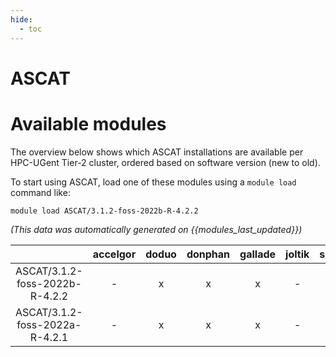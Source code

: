 ```yaml
---
hide:
  - toc
---
```


ASCAT
=====

# Available modules


The overview below shows which ASCAT installations are available per HPC-UGent Tier-2 cluster, ordered based on software version (new to old).

To start using ASCAT, load one of these modules using a `module load` command like:

```shell
module load ASCAT/3.1.2-foss-2022b-R-4.2.2
```

*(This data was automatically generated on {{modules_last_updated}})*  

| |accelgor|doduo|donphan|gallade|joltik|shinx|
| :---: | :---: | :---: | :---: | :---: | :---: | :---: |
|ASCAT/3.1.2-foss-2022b-R-4.2.2|-|x|x|x|-|-|
|ASCAT/3.1.2-foss-2022a-R-4.2.1|-|x|x|x|-|-|
